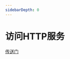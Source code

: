 ```yaml
---
sidebarDepth: 0
---
```


# 访问HTTP服务
 
[传送门](https://vkdoc.fsq.pub/client/jsapi.html#vk-request-云端调用)